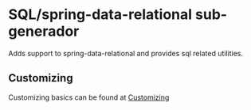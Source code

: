 # SQL/spring-data-relational sub-generador

Adds support to spring-data-relational and provides sql related utilities.

## Customizing

Customizing basics can be found at [Customizing](../app/README.md#customizing)
